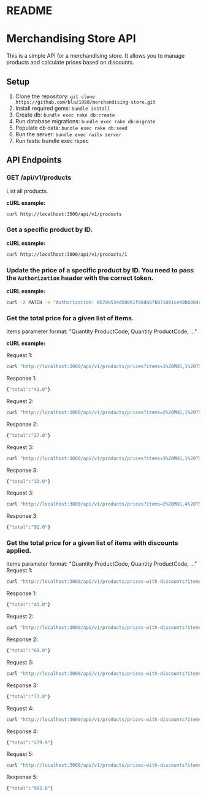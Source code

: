 # README

# Merchandising Store API

This is a simple API for a merchandising store. It allows you to manage products and calculate prices based on discounts.

## Setup

1. Clone the repository: `git clone https://github.com/blaz1988/merchandising-store.git`
2. Install required gems: `bundle install`
3. Create db: `bundle exec rake db:create`
4. Run database migrations: `bundle exec rake db:migrate`
5. Populate db data: `bundle exec rake db:seed`
6. Run the server: `bundle exec rails server`
7. Run tests: bundle exec rspec

## API Endpoints

### GET /api/v1/products

List all products.

**cURL example:**

```sh
curl http://localhost:3000/api/v1/products
```

### Get a specific product by ID.

**cURL example:**

```sh
curl http://localhost:3000/api/v1/products/1
```

### Update the price of a specific product by ID. You need to pass the `Authorization` header with the correct token.

**cURL example:**

```sh
curl -X PATCH -H "Authorization: 6b70e534d58061f80da87b071001ce49bb084c0954fb2d04e4366d24dec3ff4e" -H "Content-Type: application/json" -d '{"product": {"price": 57.0}}' http://localhost:3000/api/v1/products/1

```

### Get the total price for a given list of items.

Items parameter format: "Quantity ProductCode, Quantity ProductCode, ..."

**cURL example:**

Request 1:
```sh
curl "http://localhost:3000/api/v1/products/prices?items=1%20MUG,1%20TSHIRT,1%20HOODIE"
```

Response 1:
```sh
{"total":"41.0"}
```

Request 2:
```sh
curl "http://localhost:3000/api/v1/products/prices?items=2%20MUG,1%20TSHIRT"
```

Response 2:
```sh
{"total":"27.0"}
```

Request 3:
```sh
curl "http://localhost:3000/api/v1/products/prices?items=3%20MUG,1%20TSHIRT"
```

Response 3:
```sh
{"total":"33.0"}
```

Request 3:
```sh
curl "http://localhost:3000/api/v1/products/prices?items=2%20MUG,4%20TSHIRT,1%20HOODIE"
```

Response 3:
```sh
{"total":"92.0"}
```

### Get the total price for a given list of items with discounts applied.

Items parameter format: "Quantity ProductCode, Quantity ProductCode, ..."
Request 1:
```sh
curl "http://localhost:3000/api/v1/products/prices-with-discounts?items=1%20MUG,1%20TSHIRT,1%20HOODIE"
```

Response 1:
```sh
{"total":"41.0"}
```

Request 2:
```sh
curl "http://localhost:3000/api/v1/products/prices-with-discounts?items=9%20MUG,1%20TSHIRT"
```

Response 2:
```sh
{"total":"69.0"}
```

Request 3:
```sh
curl "http://localhost:3000/api/v1/products/prices-with-discounts?items=10%20MUG,1%20TSHIRT"
```

Response 3:
```sh
{"total":"73.8"}
```

Request 4:
```sh
curl "http://localhost:3000/api/v1/products/prices-with-discounts?items=45%20MUG,3%20TSHIRT"
```

Response 4:
```sh
{"total":"279.9"}
```

Request 5:
```sh
curl "http://localhost:3000/api/v1/products/prices-with-discounts?items=200%20MUG,4%20TSHIRT,1%20HOODIE"
```

Response 5:
```sh
{"total":"902.0"}
```

